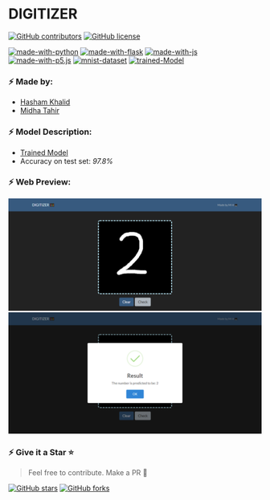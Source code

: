 # DIGITIZER

[![GitHub contributors](https://img.shields.io/github/contributors/Muhammad-Hasham-Khalid/Digitizer.svg?label=Contributors)](https://GitHub.com/Muhammad-Hasham-Khalid/Digitizer/graphs/contributors/) [![GitHub license](https://img.shields.io/github/license/Muhammad-Hasham-Khalid/Digitizer)](https://github.com/Muhammad-Hasham-Khalid/Digitizer/blob/master/LICENSE)

[![made-with-python](https://img.shields.io/badge/Made%20with-Python-1f425f.svg)](https://www.python.org/) [![made-with-flask](https://img.shields.io/badge/Made%20with-Flask-1f425f.svg)](https://flask.palletsprojects.com/en/1.1.x/) [![made-with-js](https://img.shields.io/badge/Made%20with-Javascript-1f425f.svg)](https://developer.mozilla.org/en-US/docs/Web/JavaScript) [![made-with-p5.js](https://img.shields.io/badge/Made%20with-p5.js-1f425f.svg)](https://p5js.org/) [![mnist-dataset](https://img.shields.io/badge/Dataset%20used-mnist%20dataset-1f425f.svg)](https://keras.io/api/datasets/mnist/) [![trained-Model](https://img.shields.io/badge/Trained%20model-Model-1f425f.svg)](https://github.com/MidhaTahir/DEEP_LEARNING_/blob/master/MNIST_DIGIT.ipynb)


### ⚡ Made by:

- [Hasham Khalid](https://github.com/Muhammad-Hasham-Khalid)
- [Midha Tahir](https://github.com/MidhaTahir)

### ⚡ Model Description:

- [Trained Model](https://github.com/MidhaTahir/DEEP_LEARNING_/blob/master/MNIST_DIGIT.ipynb)
- Accuracy on test set: *97.8%*

### ⚡ Web Preview:

![](images/app.PNG)
![](images/prediction.png)

### ⚡ Give it a Star ⭐

> Feel free to contribute. Make a PR 🚀

[![GitHub stars](https://img.shields.io/github/stars/Muhammad-Hasham-Khalid/Digitizer.svg?style=social&label=Star&maxAge=2592000)](https://github.com/Muhammad-Hasham-Khalid/Digitizer/stargazers/)
[![GitHub forks](https://img.shields.io/github/forks/Muhammad-Hasham-Khalid/Digitizer.svg?style=social&label=Fork&maxAge=2592000)](https://github.com/Muhammad-Hasham-Khalid/Digitizer/network/)